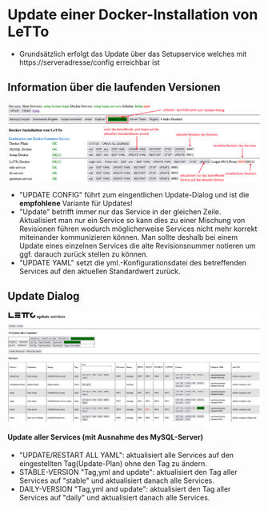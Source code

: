 # Update einer Docker-Installation von LeTTo
- Grundsätzlich erfolgt das Update über das Setupservice welches mit https://serveradresse/config erreichbar ist

## Information über die laufenden Versionen
![img.png](img.png)
* "UPDATE CONFIG" führt zum eingentlichen Update-Dialog und ist die **empfohlene** Variante für Updates!
* "Update" betrifft immer nur das Service in der gleichen Zeile. 
  Aktualisiert man nur ein Service so kann dies zu einer Mischung von Revisionen führen
  wodurch möglicherweise Services nicht mehr korrekt miteinander kommunizieren können. 
  Man sollte deshalb bei einem Update eines einzelnen Services die alte Revisionsnummer notieren
  um ggf. darauch zurück stellen zu können.
* "UPDATE YAML" setzt die yml.-Konfigurationsdatei des betreffenden Services auf den aktuellen Standardwert zurück.

## Update Dialog
![img_1.png](img_1.png)

#### Update aller Services (mit Ausnahme des MySQL-Server)
* "UPDATE/RESTART ALL YAML": aktualisiert alle Services auf den eingestellten Tag(Update-Plan) ohne den Tag zu ändern.
* STABLE-VERSION "Tag,yml and update": aktualisiert den Tag aller Services auf "stable" und aktualisiert danach alle Services.
* DAILY-VERSION "Tag,yml and update": aktualisiert den Tag aller Services auf "daily" und aktualisiert danach alle Services.


